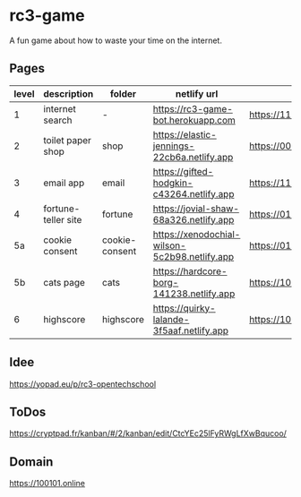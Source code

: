 # rc3-game

A fun game about how to waste your time on the internet.

## Pages

| level | description         | folder         | netlify url                                   | game url                                                |
| ----- | ------------------- | -------------- | --------------------------------------------- | ------------------------------------------------------- |
| 1     | internet search     | -              | https://rc3-game-bot.herokuapp.com            | https://11111011010001100111001011110000.100101.online  |
| 2     | toilet paper shop   | shop           | https://elastic-jennings-22cb6a.netlify.app   | https://00001110001000010100010001001010.100101.online  |
| 3     | email app           | email          | https://gifted-hodgkin-c43264.netlify.app     | https://11100011001011000001110010110011.100101.online  |
| 4     | fortune-teller site | fortune        | https://jovial-shaw-68a326.netlify.app        | https://01010001100010010011011011011110.100101.online  |
| 5a    | cookie consent      | cookie-consent | https://xenodochial-wilson-5c2b98.netlify.app | https://01000101101101001000000011000101.100101.online. |
| 5b    | cats page           | cats           | https://hardcore-borg-141238.netlify.app      | https://10101000000110110001110001011111.100101.online  |
| 6     | highscore           | highscore      | https://quirky-lalande-3f5aaf.netlify.app     | https://10010011000001000010001000011011.100101.online  |

## Idee

https://yopad.eu/p/rc3-opentechschool

## ToDos

https://cryptpad.fr/kanban/#/2/kanban/edit/CtcYEc25lFyRWgLfXwBqucoo/

## Domain

https://100101.online
